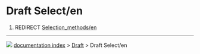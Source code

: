 # Draft Select/en
1.  REDIRECT [Selection_methods/en](Selection_methods/en.md)



---
![](images/Right_arrow.png) [documentation index](../README.md) > [Draft](Draft_Workbench.md) > Draft Select/en
